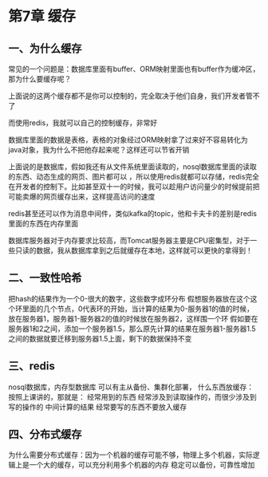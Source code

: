 # 第7章 缓存


## 一、为什么缓存

常见的一个问题是：数据库里面有buffer、ORM映射里面也有buffer作为缓冲区，那为什么要缓存呢？

上面说的这两个缓存都不是你可以控制的，完全取决于他们自身，我们开发者管不了

而使用redis，我就可以自己的控制缓存，非常好

数据库里面的数据是表格，表格的对象经过ORM映射拿了过来好不容易转化为java对象，我为什么不把他存起来呢？这样还可以节省开销

上面说的是数据库，假如我还有从文件系统里面读取的，nosql数据库里面的读取的东西、动态生成的网页、图片都可以 ，所以使用redis就都可以存储，redis完全在开发者的控制下。比如甚至双十一的时候，我可以趁用户访问量少的时候提前把可能卖爆的网页缓存出来，这样提高访问的速度

redis甚至还可以作为消息中间件，类似kafka的topic，他和卡夫卡的差别是redis里面的东西在内存里面

数据库服务器对于内存要求比较高，而Tomcat服务器主要是CPU密集型，对于一些只读的数据，我从数据库拿到之后就缓存在本地，这样就可以更快的拿得到！

## 二、一致性哈希

把hash的结果作为一个0-很大的数字，这些数字成环分布
假想服务器放在这个这个环里面的几个节点，0代表环的开始，当计算的结果为0-服务器1的值的时候，放在服务器1，服务器1-服务器2的值的时候放在服务器2，这样围一个环
假如要在服务器1和2之间，添加一个服务器1.5，那么原先计算的结果在服务器1-服务器1.5之间的数据就要迁移到服务器1.5上面，剩下的数据保持不变

## 三、redis

nosql数据库，内存型数据库
可以有主从备份、集群化部署，
什么东西放缓存：按照上课讲的，那就是：
经常用到的东西
经常涉及到读取操作的，而很少涉及到写的操作的
中间计算的结果
经常要写的东西不要放入缓存

## 四、分布式缓存

为什么需要分布式缓存：因为一个机器的缓存可能不够，物理上多个机器，实际逻辑上是一个大的缓存，可以充分利用多个机器的内存
稳定可以备份，可靠性增加